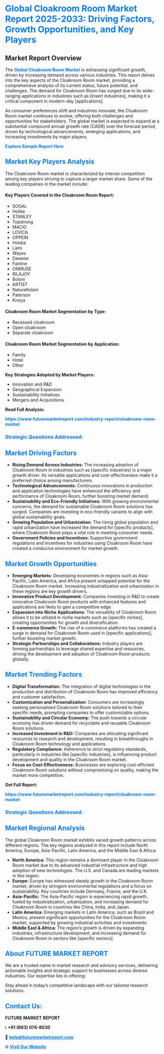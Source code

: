 <h1 style="color: #007BFF;">Global Cloakroom Room Market Report 2025-2033: Driving Factors, Growth Opportunities, and Key Players</h1>

<section id="overview">
<h2>Market Report Overview</h2>
<p>The <a href="https://www.futuremarketreport.com/industry-report/cloakroom-room-market" style="color: #007BFF; text-decoration: none;"><strong>Global Cloakroom Room Market</strong></a> is witnessing significant growth, driven by increasing demand across various industries. This report delves into the key aspects of the Cloakroom Room market, providing a comprehensive analysis of its current status, future potential, and challenges. The demand for Cloakroom Room has surged due to its wide-ranging applications in industries such as [insert industries], making it a critical component in modern-day [applications].</p>
<p>As consumer preferences shift and industries innovate, the Cloakroom Room market continues to evolve, offering both challenges and opportunities for stakeholders. The global market is expected to expand at a substantial compound annual growth rate (CAGR) over the forecast period, driven by technological advancements, emerging applications, and increasing investments by major players.</p>
</section>

<section id="overview">
<p><a href="https://www.futuremarketreport.com/request-sample/reportId=84547" style="color: #007BFF; text-decoration: none;"><strong>Explore Sample Report Here</strong></a></p>
</section>

<section id="key-players">
<h2 style="color: #007BFF;">Market Key Players Analysis</h2>
<p>The Cloakroom Room market is characterized by intense competition among key players striving to capture a larger market share. Some of the leading companies in the market include:</p>
<h4>Key Players Covered in the Cloakroom Room Report:</h4>
<ul><li>SOGAL</li><li>Holike</li><li>STANLEY</li><li>Topstrong</li><li>MACIO</li><li>LOVICA</li><li>OPPEIN</li><li>Hotata</li><li>Lami</li><li>Wayes</li><li>Deweier</li><li>Fantine</li><li>ONMUSE</li><li>RILAJOY</li><li>Boloni</li><li>ARTIST</li><li>NatureKolani</li><li>Paterson</li><li>Knoya</li></ul>
<h4>Cloakroom Room Market Segmentation by Type:</h4>
<ul><li>Recessed cloakroom</li><li>Open cloakroom</li><li>Separate cloakroom</li></ul>

<h4>Cloakroom Room Market Segmentation by Application:</h4>
<ul><li>Family</li><li>Hotel</li><li>Other</li></ul>
<p><strong>Key Strategies Adopted by Market Players:</strong></p>
<ul>
<li>Innovation and R&D</li>
<li>Geographical Expansion</li>
<li>Sustainability Initiatives</li>
<li>Mergers and Acquisitions</li>
</ul>
</section>

<section>
<p><strong>Read Full Analysis: </strong></p><a href="https://www.futuremarketreport.com/industry-report/cloakroom-room-market" style="color: #007BFF; text-decoration: none;"><strong>https://www.futuremarketreport.com/industry-report/cloakroom-room-market</strong></a>
<h3 style="color: #007BFF;">Strategic Questions Addressed:</h3>
</section>

<section id="driving-factors">
<h2 style="color: #007BFF;">Market Driving Factors</h2>
<ul>
<li><strong>Rising Demand Across Industries:</strong> The increasing adoption of Cloakroom Room in industries such as [specific industries] is a major growth driver. Its versatile applications and cost-effectiveness make it a preferred choice among manufacturers.</li>
<li><strong>Technological Advancements:</strong> Continuous innovations in production and application technologies have enhanced the efficiency and performance of Cloakroom Room, further boosting market demand.</li>
<li><strong>Sustainability and Eco-Friendly Initiatives:</strong> With growing environmental concerns, the demand for sustainable Cloakroom Room solutions has surged. Companies are investing in eco-friendly variants to align with global sustainability goals.</li>
<li><strong>Growing Population and Urbanization:</strong> The rising global population and rapid urbanization have increased the demand for [specific products], where Cloakroom Room plays a vital role in meeting consumer needs.</li>
<li><strong>Government Policies and Incentives:</strong> Supportive government regulations and incentives for industries using Cloakroom Room have created a conducive environment for market growth.</li>
</ul>
</section>

<section id="growth-opportunities">
<h2 style="color: #007BFF;">Market Growth Opportunities</h2>
<ul>
<li><strong>Emerging Markets:</strong> Developing economies in regions such as Asia-Pacific, Latin America, and Africa present untapped potential for the Cloakroom Room market. Increasing industrialization and urbanization in these regions are key growth drivers.</li>
<li><strong>Innovative Product Development:</strong> Companies investing in R&D to create innovative Cloakroom Room products with enhanced features and applications are likely to gain a competitive edge.</li>
<li><strong>Expansion into Niche Applications:</strong> The versatility of Cloakroom Room allows it to be utilized in niche markets such as [specific niches], creating opportunities for growth and diversification.</li>
<li><strong>E-commerce Growth:</strong> The rise of e-commerce platforms has created a surge in demand for Cloakroom Room used in [specific applications], further boosting market growth.</li>
<li><strong>Strategic Partnerships and Collaborations:</strong> Industry players are forming partnerships to leverage shared expertise and resources, driving the development and adoption of Cloakroom Room products globally.</li>
</ul>
</section>

<section id="trending-factors">
<h2 style="color: #007BFF;">Market Trending Factors</h2>
<ul>
<li><strong>Digital Transformation:</strong> The integration of digital technologies in the production and distribution of Cloakroom Room has improved efficiency and customer satisfaction.</li>
<li><strong>Customization and Personalization:</strong> Consumers are increasingly seeking personalized Cloakroom Room solutions tailored to their specific needs, prompting companies to offer customizable options.</li>
<li><strong>Sustainability and Circular Economy:</strong> The push towards a circular economy has driven demand for recyclable and reusable Cloakroom Room solutions.</li>
<li><strong>Increased Investment in R&D:</strong> Companies are allocating significant resources to research and development, resulting in breakthroughs in Cloakroom Room technology and applications.</li>
<li><strong>Regulatory Compliance:</strong> Adherence to strict regulatory standards, particularly in industries like [specific industries], is influencing product development and quality in the Cloakroom Room market.</li>
<li><strong>Focus on Cost-Effectiveness:</strong> Businesses are exploring cost-efficient Cloakroom Room solutions without compromising on quality, making the market more competitive.</li>
</ul>
</section>

<section>
<p><strong>Get Full Report: </strong></p><a href="https://www.futuremarketreport.com/industry-report/cloakroom-room-market" style="color: #007BFF; text-decoration: none;"><strong>https://www.futuremarketreport.com/industry-report/cloakroom-room-market</strong></a>
<h3 style="color: #007BFF;">Strategic Questions Addressed:</h3>
</section>


<section id="regional-analysis">
<h2 style="color: #007BFF;">Market Regional Analysis</h2>
<p>The global Cloakroom Room market exhibits varied growth patterns across different regions. The key regions analyzed in this report include North America, Europe, Asia-Pacific, Latin America, and the Middle East & Africa:</p>
<ul>
<li><strong>North America:</strong> This region remains a dominant player in the Cloakroom Room market due to its advanced industrial infrastructure and high adoption of new technologies. The U.S. and Canada are leading markets in this region.</li>
<li><strong>Europe:</strong> Europe has witnessed steady growth in the Cloakroom Room market, driven by stringent environmental regulations and a focus on sustainability. Key countries include Germany, France, and the U.K.</li>
<li><strong>Asia-Pacific:</strong> The Asia-Pacific region is experiencing rapid growth, fueled by industrialization, urbanization, and increasing demand for Cloakroom Room in countries like China, India, and Japan.</li>
<li><strong>Latin America:</strong> Emerging markets in Latin America, such as Brazil and Mexico, present significant opportunities for the Cloakroom Room market, supported by growing industrial activities and investments.</li>
<li><strong>Middle East & Africa:</strong> The region’s growth is driven by expanding industries, infrastructure development, and increasing demand for Cloakroom Room in sectors like [specific sectors].</li>
</ul>
</section>

<footer>
<h2 style="color: #007BFF;">About FUTURE MARKET REPORT</h2>
<p>We are a trusted name in market research and advisory services, delivering actionable insights and strategic support to businesses across diverse industries. Our expertise lies in offering:</p>

<p>Stay ahead in today’s competitive landscape with our tailored research solutions.</p>

<h2 style="color: #007BFF;">Contact Us:</h2>
<p><strong>FUTURE MARKET REPORT</strong></p>
<p>📞 <strong>+91 (883) 074-8030</strong></p>
<p>📧 <strong><a href="mailto:help@futuremarketreport.com" style="color: #007BFF;">help@futuremarketreport.com</a></strong></p>
<p>🌐 <strong><a href="https://www.futuremarketreport.com/" style="color: #007BFF;">Visit Our Website</a></strong></p>
</footer>